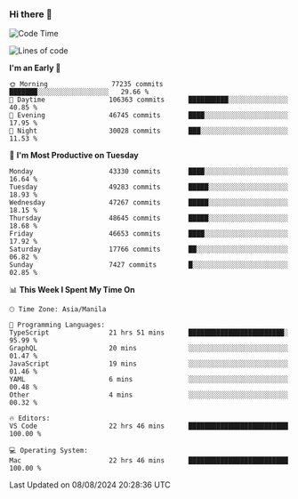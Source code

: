 ### Hi there 👋

<!--START_SECTION:waka-->
![Code Time](http://img.shields.io/badge/Code%20Time-5%2C442%20hrs%2013%20mins-blue)

![Lines of code](https://img.shields.io/badge/From%20Hello%20World%20I%27ve%20Written-117.1%20million%20lines%20of%20code-blue)

**I'm an Early 🐤** 

```text
🌞 Morning                77235 commits       ███████░░░░░░░░░░░░░░░░░░   29.66 % 
🌆 Daytime                106363 commits      ██████████░░░░░░░░░░░░░░░   40.85 % 
🌃 Evening                46745 commits       ████░░░░░░░░░░░░░░░░░░░░░   17.95 % 
🌙 Night                  30028 commits       ███░░░░░░░░░░░░░░░░░░░░░░   11.53 % 
```
📅 **I'm Most Productive on Tuesday** 

```text
Monday                   43330 commits       ████░░░░░░░░░░░░░░░░░░░░░   16.64 % 
Tuesday                  49283 commits       █████░░░░░░░░░░░░░░░░░░░░   18.93 % 
Wednesday                47267 commits       █████░░░░░░░░░░░░░░░░░░░░   18.15 % 
Thursday                 48645 commits       █████░░░░░░░░░░░░░░░░░░░░   18.68 % 
Friday                   46653 commits       ████░░░░░░░░░░░░░░░░░░░░░   17.92 % 
Saturday                 17766 commits       ██░░░░░░░░░░░░░░░░░░░░░░░   06.82 % 
Sunday                   7427 commits        █░░░░░░░░░░░░░░░░░░░░░░░░   02.85 % 
```


📊 **This Week I Spent My Time On** 

```text
🕑︎ Time Zone: Asia/Manila

💬 Programming Languages: 
TypeScript               21 hrs 51 mins      ████████████████████████░   95.99 % 
GraphQL                  20 mins             ░░░░░░░░░░░░░░░░░░░░░░░░░   01.47 % 
JavaScript               19 mins             ░░░░░░░░░░░░░░░░░░░░░░░░░   01.46 % 
YAML                     6 mins              ░░░░░░░░░░░░░░░░░░░░░░░░░   00.48 % 
Other                    4 mins              ░░░░░░░░░░░░░░░░░░░░░░░░░   00.32 % 

🔥 Editors: 
VS Code                  22 hrs 46 mins      █████████████████████████   100.00 % 

💻 Operating System: 
Mac                      22 hrs 46 mins      █████████████████████████   100.00 % 
```


 Last Updated on 08/08/2024 20:28:36 UTC
<!--END_SECTION:waka-->


<!--
**rad182/rad182** is a ✨ _special_ ✨ repository because its `README.md` (this file) appears on your GitHub profile.

Here are some ideas to get you started:

- 🔭 I’m currently working on ...
- 🌱 I’m currently learning ...
- 👯 I’m looking to collaborate on ...
- 🤔 I’m looking for help with ...
- 💬 Ask me about ...
- 📫 How to reach me: ...
- 😄 Pronouns: ...
- ⚡ Fun fact: ...
-->
